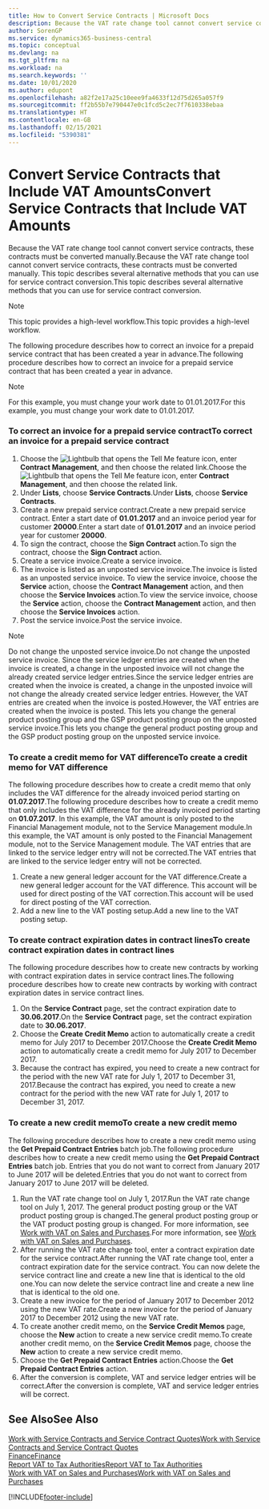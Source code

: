 ```yaml
---
title: How to Convert Service Contracts | Microsoft Docs
description: Because the VAT rate change tool cannot convert service contracts, these contracts must be converted manually. This topic describes several alternative methods that you can use for service contract conversion.
author: SorenGP
ms.service: dynamics365-business-central
ms.topic: conceptual
ms.devlang: na
ms.tgt_pltfrm: na
ms.workload: na
ms.search.keywords: ''
ms.date: 10/01/2020
ms.author: edupont
ms.openlocfilehash: a82f2e17a25c10eee9fa4633f12d75d265a057f9
ms.sourcegitcommit: ff2b55b7e790447e0c1fcd5c2ec7f7610338ebaa
ms.translationtype: HT
ms.contentlocale: en-GB
ms.lasthandoff: 02/15/2021
ms.locfileid: "5390381"
---
```

# <a name="convert-service-contracts-that-include-vat-amounts"></a><span data-ttu-id="05fcb-104">Convert Service Contracts that Include VAT Amounts</span><span class="sxs-lookup"><span data-stu-id="05fcb-104">Convert Service Contracts that Include VAT Amounts</span></span>
<span data-ttu-id="05fcb-105">Because the VAT rate change tool cannot convert service contracts, these contracts must be converted manually.</span><span class="sxs-lookup"><span data-stu-id="05fcb-105">Because the VAT rate change tool cannot convert service contracts, these contracts must be converted manually.</span></span> <span data-ttu-id="05fcb-106">This topic describes several alternative methods that you can use for service contract conversion.</span><span class="sxs-lookup"><span data-stu-id="05fcb-106">This topic describes several alternative methods that you can use for service contract conversion.</span></span>  

> [!NOTE]  
>  <span data-ttu-id="05fcb-107">This topic provides a high-level workflow.</span><span class="sxs-lookup"><span data-stu-id="05fcb-107">This topic provides a high-level workflow.</span></span>  

 <span data-ttu-id="05fcb-108">The following procedure describes how to correct an invoice for a prepaid service contract that has been created a year in advance.</span><span class="sxs-lookup"><span data-stu-id="05fcb-108">The following procedure describes how to correct an invoice for a prepaid service contract that has been created a year in advance.</span></span>  

> [!NOTE]  
>  <span data-ttu-id="05fcb-109">For this example, you must change your work date to 01.01.2017.</span><span class="sxs-lookup"><span data-stu-id="05fcb-109">For this example, you must change your work date to 01.01.2017.</span></span>  

### <a name="to-correct-an-invoice-for-a-prepaid-service-contract"></a><span data-ttu-id="05fcb-110">To correct an invoice for a prepaid service contract</span><span class="sxs-lookup"><span data-stu-id="05fcb-110">To correct an invoice for a prepaid service contract</span></span>  
1. <span data-ttu-id="05fcb-111">Choose the ![Lightbulb that opens the Tell Me feature](media/ui-search/search_small.png "Tell me what you want to do") icon, enter **Contract Management**, and then choose the related link.</span><span class="sxs-lookup"><span data-stu-id="05fcb-111">Choose the ![Lightbulb that opens the Tell Me feature](media/ui-search/search_small.png "Tell me what you want to do") icon, enter **Contract Management**, and then choose the related link.</span></span>  
2. <span data-ttu-id="05fcb-112">Under **Lists**, choose **Service Contracts**.</span><span class="sxs-lookup"><span data-stu-id="05fcb-112">Under **Lists**, choose **Service Contracts**.</span></span>  
3. <span data-ttu-id="05fcb-113">Create a new prepaid service contract.</span><span class="sxs-lookup"><span data-stu-id="05fcb-113">Create a new prepaid service contract.</span></span> <span data-ttu-id="05fcb-114">Enter a start date of **01.01.2017** and an invoice period year for customer **20000**.</span><span class="sxs-lookup"><span data-stu-id="05fcb-114">Enter a start date of **01.01.2017** and an invoice period year for customer **20000**.</span></span>  
4. <span data-ttu-id="05fcb-115">To sign the contract, choose the **Sign Contract** action.</span><span class="sxs-lookup"><span data-stu-id="05fcb-115">To sign the contract, choose the **Sign Contract** action.</span></span>  
5. <span data-ttu-id="05fcb-116">Create a service invoice.</span><span class="sxs-lookup"><span data-stu-id="05fcb-116">Create a service invoice.</span></span>
6. <span data-ttu-id="05fcb-117">The invoice is listed as an unposted service invoice.</span><span class="sxs-lookup"><span data-stu-id="05fcb-117">The invoice is listed as an unposted service invoice.</span></span> <span data-ttu-id="05fcb-118">To view the service invoice, choose the **Service** action, choose the **Contract Management** action, and then choose the **Service Invoices** action.</span><span class="sxs-lookup"><span data-stu-id="05fcb-118">To view the service invoice, choose the **Service** action, choose the **Contract Management** action, and then choose the **Service Invoices** action.</span></span>  
7. <span data-ttu-id="05fcb-119">Post the service invoice.</span><span class="sxs-lookup"><span data-stu-id="05fcb-119">Post the service invoice.</span></span>  

> [!NOTE]  
>  <span data-ttu-id="05fcb-120">Do not change the unposted service invoice.</span><span class="sxs-lookup"><span data-stu-id="05fcb-120">Do not change the unposted service invoice.</span></span> <span data-ttu-id="05fcb-121">Since the service ledger entries are created when the invoice is created, a change in the unposted invoice will not change the already created service ledger entries.</span><span class="sxs-lookup"><span data-stu-id="05fcb-121">Since the service ledger entries are created when the invoice is created, a change in the unposted invoice will not change the already created service ledger entries.</span></span> <span data-ttu-id="05fcb-122">However, the VAT entries are created when the invoice is posted.</span><span class="sxs-lookup"><span data-stu-id="05fcb-122">However, the VAT entries are created when the invoice is posted.</span></span> <span data-ttu-id="05fcb-123">This lets you change the general product posting group and the GSP product posting group on the unposted service invoice.</span><span class="sxs-lookup"><span data-stu-id="05fcb-123">This lets you change the general product posting group and the GSP product posting group on the unposted service invoice.</span></span>  

### <a name="to-create-a-credit-memo-for-vat-difference"></a><span data-ttu-id="05fcb-124">To create a credit memo for VAT difference</span><span class="sxs-lookup"><span data-stu-id="05fcb-124">To create a credit memo for VAT difference</span></span>  
<span data-ttu-id="05fcb-125">The following procedure describes how to create a credit memo that only includes the VAT difference for the already invoiced period starting on **01.07.2017**.</span><span class="sxs-lookup"><span data-stu-id="05fcb-125">The following procedure describes how to create a credit memo that only includes the VAT difference for the already invoiced period starting on **01.07.2017**.</span></span> <span data-ttu-id="05fcb-126">In this example, the VAT amount is only posted to the Financial Management module, not to the Service Management module.</span><span class="sxs-lookup"><span data-stu-id="05fcb-126">In this example, the VAT amount is only posted to the Financial Management module, not to the Service Management module.</span></span> <span data-ttu-id="05fcb-127">The VAT entries that are linked to the service ledger entry will not be corrected.</span><span class="sxs-lookup"><span data-stu-id="05fcb-127">The VAT entries that are linked to the service ledger entry will not be corrected.</span></span>  

1. <span data-ttu-id="05fcb-128">Create a new general ledger account for the VAT difference.</span><span class="sxs-lookup"><span data-stu-id="05fcb-128">Create a new general ledger account for the VAT difference.</span></span> <span data-ttu-id="05fcb-129">This account will be used for direct posting of the VAT correction.</span><span class="sxs-lookup"><span data-stu-id="05fcb-129">This account will be used for direct posting of the VAT correction.</span></span>  
2. <span data-ttu-id="05fcb-130">Add a new line to the VAT posting setup.</span><span class="sxs-lookup"><span data-stu-id="05fcb-130">Add a new line to the VAT posting setup.</span></span>  

### <a name="to-create-contract-expiration-dates-in-contract-lines"></a><span data-ttu-id="05fcb-131">To create contract expiration dates in contract lines</span><span class="sxs-lookup"><span data-stu-id="05fcb-131">To create contract expiration dates in contract lines</span></span>  
<span data-ttu-id="05fcb-132">The following procedure describes how to create new contracts by working with contract expiration dates in service contract lines.</span><span class="sxs-lookup"><span data-stu-id="05fcb-132">The following procedure describes how to create new contracts by working with contract expiration dates in service contract lines.</span></span>  

1. <span data-ttu-id="05fcb-133">On the **Service Contract** page, set the contract expiration date to **30.06.2017**.</span><span class="sxs-lookup"><span data-stu-id="05fcb-133">On the **Service Contract** page, set the contract expiration date to **30.06.2017**.</span></span>  
2. <span data-ttu-id="05fcb-134">Choose the **Create Credit Memo** action to automatically create a credit memo for July 2017 to December 2017.</span><span class="sxs-lookup"><span data-stu-id="05fcb-134">Choose the **Create Credit Memo** action to automatically create a credit memo for July 2017 to December 2017.</span></span>  
3. <span data-ttu-id="05fcb-135">Because the contract has expired, you need to create a new contract for the period with the new VAT rate for July 1, 2017 to December 31, 2017.</span><span class="sxs-lookup"><span data-stu-id="05fcb-135">Because the contract has expired, you need to create a new contract for the period with the new VAT rate for July 1, 2017 to December 31, 2017.</span></span>  

### <a name="to-create-a-new-credit-memo"></a><span data-ttu-id="05fcb-136">To create a new credit memo</span><span class="sxs-lookup"><span data-stu-id="05fcb-136">To create a new credit memo</span></span>  
<span data-ttu-id="05fcb-137">The following procedure describes how to create a new credit memo using the **Get Prepaid Contract Entries** batch job.</span><span class="sxs-lookup"><span data-stu-id="05fcb-137">The following procedure describes how to create a new credit memo using the **Get Prepaid Contract Entries** batch job.</span></span> <span data-ttu-id="05fcb-138">Entries that you do not want to correct from January 2017 to June 2017 will be deleted.</span><span class="sxs-lookup"><span data-stu-id="05fcb-138">Entries that you do not want to correct from January 2017 to June 2017 will be deleted.</span></span>  

1. <span data-ttu-id="05fcb-139">Run the VAT rate change tool on July 1, 2017.</span><span class="sxs-lookup"><span data-stu-id="05fcb-139">Run the VAT rate change tool on July 1, 2017.</span></span> <span data-ttu-id="05fcb-140">The general product posting group or the VAT product posting group is changed.</span><span class="sxs-lookup"><span data-stu-id="05fcb-140">The general product posting group or the VAT product posting group is changed.</span></span> <span data-ttu-id="05fcb-141">For more information, see [Work with VAT on Sales and Purchases](finance-work-with-vat.md).</span><span class="sxs-lookup"><span data-stu-id="05fcb-141">For more information, see [Work with VAT on Sales and Purchases](finance-work-with-vat.md).</span></span>  
2. <span data-ttu-id="05fcb-142">After running the VAT rate change tool, enter a contract expiration date for the service contract.</span><span class="sxs-lookup"><span data-stu-id="05fcb-142">After running the VAT rate change tool, enter a contract expiration date for the service contract.</span></span> <span data-ttu-id="05fcb-143">You can now delete the service contract line and create a new line that is identical to the old one.</span><span class="sxs-lookup"><span data-stu-id="05fcb-143">You can now delete the service contract line and create a new line that is identical to the old one.</span></span>  
3. <span data-ttu-id="05fcb-144">Create a new invoice for the period of January 2017 to December 2012 using the new VAT rate.</span><span class="sxs-lookup"><span data-stu-id="05fcb-144">Create a new invoice for the period of January 2017 to December 2012 using the new VAT rate.</span></span>  
4. <span data-ttu-id="05fcb-145">To create another credit memo, on the **Service Credit Memos** page, choose the **New** action to create a new service credit memo.</span><span class="sxs-lookup"><span data-stu-id="05fcb-145">To create another credit memo, on the **Service Credit Memos** page, choose the **New** action to create a new service credit memo.</span></span>  
5. <span data-ttu-id="05fcb-146">Choose the **Get Prepaid Contract Entries** action.</span><span class="sxs-lookup"><span data-stu-id="05fcb-146">Choose the **Get Prepaid Contract Entries** action.</span></span>  
6. <span data-ttu-id="05fcb-147">After the conversion is complete, VAT and service ledger entries will be correct.</span><span class="sxs-lookup"><span data-stu-id="05fcb-147">After the conversion is complete, VAT and service ledger entries will be correct.</span></span>  

## <a name="see-also"></a><span data-ttu-id="05fcb-148">See Also</span><span class="sxs-lookup"><span data-stu-id="05fcb-148">See Also</span></span>  
[<span data-ttu-id="05fcb-149">Work with Service Contracts and Service Contract Quotes</span><span class="sxs-lookup"><span data-stu-id="05fcb-149">Work with Service Contracts and Service Contract Quotes</span></span>](service-how-to-create-service-contracts-and-service-contract-quotes.md)  
[<span data-ttu-id="05fcb-150">Finance</span><span class="sxs-lookup"><span data-stu-id="05fcb-150">Finance</span></span>](finance.md)  
[<span data-ttu-id="05fcb-151">Report VAT to Tax Authorities</span><span class="sxs-lookup"><span data-stu-id="05fcb-151">Report VAT to Tax Authorities</span></span>](finance-how-report-vat.md)  
[<span data-ttu-id="05fcb-152">Work with VAT on Sales and Purchases</span><span class="sxs-lookup"><span data-stu-id="05fcb-152">Work with VAT on Sales and Purchases</span></span>](finance-work-with-vat.md)  


[!INCLUDE[footer-include](includes/footer-banner.md)]